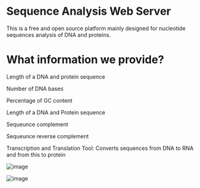 # Sequence Analysis Web Server 
This is a free and open source platform mainly designed for nucleotide sequences analysis of DNA and proteins.


# What information we provide?
 Length of a DNA and protein sequence

 Number of DNA bases

 Percentage of GC content

 Length of a DNA and Protein sequence

 Sequeunce complement

 Sequeunce reverse complement

 Transcription and Translation Tool: Converts sequences from  DNA to RNA and from this to protein

![image](https://user-images.githubusercontent.com/127811480/230708487-21cea5ae-f210-428c-a94a-7787e162b77b.png)

![image](https://user-images.githubusercontent.com/127811480/230708501-a86f91a4-9bb5-4247-a45f-1eb88f741f4f.png)


